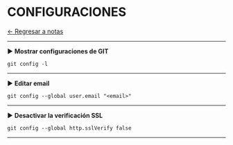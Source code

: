 # CONFIGURACIONES

[← Regresar a notas](../../README.md) <br>

----

▶️ **Mostrar configuraciones de GIT**
```shell script
git config -l 
```

----

▶️ **Editar email**
```shell script
git config --global user.email "<email>"
```

----

▶️ **Desactivar la verificación SSL**
```shell script
git config --global http.sslVerify false
```

----